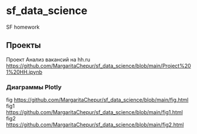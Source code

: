 # sf_data_science
SF homework
## Проекты
Проект Анализ вакансий на hh.ru
https://github.com/MargaritaChepur/sf_data_science/blob/main/Project%201%20HH.ipynb
### Диаграммы Plotly
fig
https://github.com/MargaritaChepur/sf_data_science/blob/main/fig.html
fig1
https://github.com/MargaritaChepur/sf_data_science/blob/main/fig1.html
fig2
https://github.com/MargaritaChepur/sf_data_science/blob/main/fig2.html
